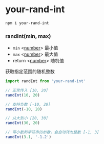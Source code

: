 # your-rand-int

```bash
npm i your-rand-int
```

### randInt(min, max)
- `min` <[number]> 最小值
- `max` <[number]> 最大值
- return <[number]> 随机值

获取指定范围的随机整数

```js
import randInt from 'your-rand-int'

// 正常传入 [10, 20]
randInt(10, 20)

// 支持负数 [-10, 20]
randInt(-10, 20)

// 从大到小 [20, 30]
randInt(30, 20)

// 带小数和字符串的参数，会自动转为整数 [-1, 3]
randInt(3.1, '-1.2')
```

[number]: https://developer.mozilla.org/en-US/docs/Web/JavaScript/Data_structures#Number_type "Number"
